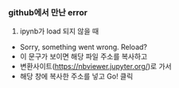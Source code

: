 ### github에서 만난 error

1. ipynb가 load 되지 않을 때
- Sorry, something went wrong. Reload?
- 이 문구가 보이면 해당 파일 주소를 복사하고
- 변환사이트(https://nbviewer.jupyter.org/)로 가서
- 해당 창에 복사한 주소를 넣고 Go! 클릭
